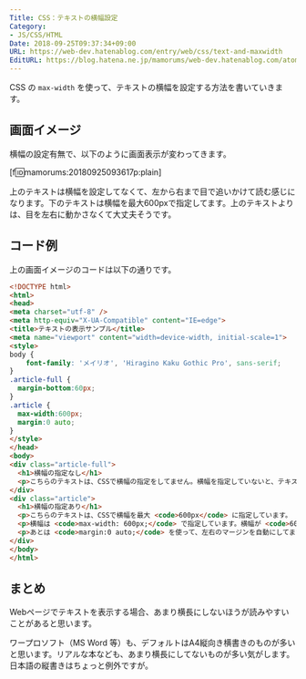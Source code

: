 ```yaml
---
Title: CSS：テキストの横幅設定
Category:
- JS/CSS/HTML
Date: 2018-09-25T09:37:34+09:00
URL: https://web-dev.hatenablog.com/entry/web/css/text-and-maxwidth
EditURL: https://blog.hatena.ne.jp/mamorums/web-dev.hatenablog.com/atom/entry/10257846132639003268
---
```


CSS の `max-width` を使って、テキストの横幅を設定する方法を書いていきます。


## 画面イメージ
横幅の設定有無で、以下のように画面表示が変わってきます。

[f:id:mamorums:20180925093617p:plain]

上のテキストは横幅を設定してなくて、左から右まで目で追いかけて読む感じになります。下のテキストは横幅を最大600pxで指定してます。上のテキストよりは、目を左右に動かさなくて大丈夫そうです。


## コード例
上の画面イメージのコードは以下の通りです。

```html
<!DOCTYPE html>
<html>
<head>
<meta charset="utf-8" />
<meta http-equiv="X-UA-Compatible" content="IE=edge">
<title>テキストの表示サンプル</title>
<meta name="viewport" content="width=device-width, initial-scale=1">
<style>
body {
	font-family: 'メイリオ', 'Hiragino Kaku Gothic Pro', sans-serif;
}
.article-full {
  margin-bottom:60px;
}
.article {
  max-width:600px;
  margin:0 auto;
}
</style>
</head>
<body>
<div class="article-full">
  <h1>横幅の指定なし</h1>
  <p>こちらのテキストは、CSSで横幅の指定をしてません。横幅を指定していないと、テキストがブラウザの幅に対応して広がります。ブラウザを横に広げすぎると、ディスプレイの端から端まで目で追う必要があるので、読むときに少し疲れてしまいそうです。</p>
</div>
<div class="article">
  <h1>横幅の指定あり</h1>
  <p>こちらのテキストは、CSSで横幅を最大 <code>600px</code> に指定しています。
  <p>横幅は <code>max-width: 600px;</code> で指定しています。横幅が <code>600px</code> よりも小さい場合、ブラウザがその幅に応じて文字を折り返してくれます。</p>
  <p>あとは <code>margin:0 auto;</code> を使って、左右のマージンを自動にしてます。これで、記事が真ん中に表示されるようになります。</p>
</div>
</body>
</html>
```


## まとめ
Webページでテキストを表示する場合、あまり横長にしないほうが読みやすいことがあると思います。

ワープロソフト（MS Word 等）も、デフォルトはA4縦向き横書きのものが多いと思います。リアルな本なども、あまり横長にしてないものが多い気がします。日本語の縦書きはちょっと例外ですが。
